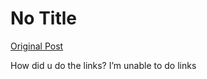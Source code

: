 # No Title

[Original Post](https://discourse.onlinedegree.iitm.ac.in/t/165959/187)

<p>How did u do the links? I’m unable to do links</p>
